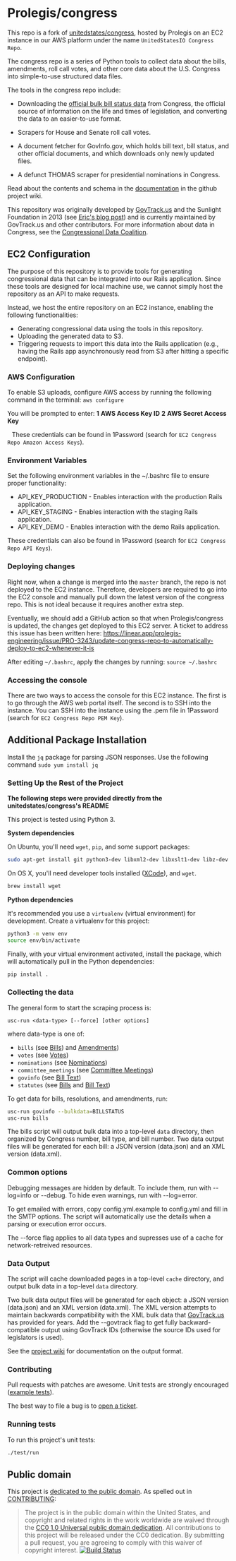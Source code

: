 
# Prolegis/congress
This repo is a fork of [unitedstates/congress](https://github.com/unitedstates/congress), hosted by Prolegis on an EC2 instance in our AWS platform under the name `UnitedStatesIO Congress Repo`.

The congress repo is a series of Python tools to collect data about the bills, amendments, roll call votes, and other core data about the U.S. Congress into simple-to-use structured data files.

The tools in the congress repo include:

* Downloading the [official bulk bill status data](https://github.com/usgpo/bill-status) from Congress, the official source of information on the life and times of legislation, and converting the data to an easier-to-use format.

* Scrapers for House and Senate roll call votes.

* A document fetcher for GovInfo.gov, which holds bill text, bill status, and other official documents, and which downloads only newly updated files.

* A defunct THOMAS scraper for presidential nominations in Congress.

Read about the contents and schema in the [documentation](https://github.com/unitedstates/congress/wiki) in the github project wiki.

This repository was originally developed by [GovTrack.us](https://www.govtrack.us) and the Sunlight Foundation in 2013 (see [Eric's blog post](https://sunlightfoundation.com/blog/2013/08/20/a-modern-approach-to-open-data/)) and is currently maintained by GovTrack.us and other contributors. For more information about data in Congress, see the [Congressional Data Coalition](https://congressionaldata.org/).

## EC2 Configuration
The purpose of this repository is to provide tools for generating congressional data that can be integrated into our Rails application. Since these tools are designed for local machine use, we cannot simply host the repository as an API to make requests.

Instead, we host the entire repository on an EC2 instance, enabling the following functionalities:
* Generating congressional data using the tools in this repository.
* Uploading the generated data to S3.
* Triggering requests to import this data into the Rails application (e.g., having the Rails app asynchronously read from S3 after hitting a specific endpoint).

### AWS Configuration
To enable S3 uploads, configure AWS access by running the following command in the terminal: `aws configure`

You will be prompted to enter:
**1** **AWS Access Key ID**
**2** **AWS Secret Access Key**

⠀These credentials can be found in 1Password (search for `EC2 Congress Repo Amazon Access Keys`).

### Environment Variables
Set the following environment variables in the ~/.bashrc file to ensure proper functionality:
* API_KEY_PRODUCTION - Enables interaction with the production Rails application.
* API_KEY_STAGING - Enables interaction with the staging Rails application.
* API_KEY_DEMO - Enables interaction with the demo Rails application.

These credentials can also be found in 1Password (search for `EC2 Congress Repo API Keys`).

### Deploying changes
Right now, when a change is merged into the `master` branch, the repo is not deployed to the EC2 instance. Therefore, developers are required to go into the EC2 console and manually pull down the latest version of the congress repo. This is not ideal because it requires another extra step.

Eventually, we should add a GitHub action so that when Prolegis/congress is updated, the changes get deployed to this EC2 server.
A ticket to address this issue has been written here:  https://linear.app/prolegis-engineering/issue/PRO-3243/update-congress-repo-to-automatically-deploy-to-ec2-whenever-it-is

After editing `~/.bashrc`, apply the changes by running: `source ~/.bashrc`

### Accessing the console
There are two ways to access the console for this EC2 instance. The first is to go through the AWS web portal itself. The second is to SSH into the instance. You can SSH into the instance using the .pem file in 1Password (search for `EC2 Congress Repo PEM Key`).

## Additional Package Installation
Install the `jq` package for parsing JSON responses. Use the following command `sudo yum install jq`

### Setting Up the Rest of the Project
**The following steps were provided directly from the unitedstates/congress's README**

This project is tested using Python 3.

**System dependencies**

On Ubuntu, you'll need `wget`, `pip`, and some support packages:

```bash
sudo apt-get install git python3-dev libxml2-dev libxslt1-dev libz-dev python3-pip python3-venv
```

On OS X, you'll need developer tools installed ([XCode](https://developer.apple.com/xcode/)), and `wget`.

```bash
brew install wget
```

**Python dependencies**

It's recommended you use a `virtualenv` (virtual environment) for development. Create a virtualenv for this project:

```bash
python3 -m venv env
source env/bin/activate
```
Finally, with your virtual environment activated, install the package, which
will automatically pull in the Python dependencies:

```bash
pip install .
```

### Collecting the data

The general form to start the scraping process is:

    usc-run <data-type> [--force] [other options]

where data-type is one of:

* `bills` (see [Bills](https://github.com/unitedstates/congress/wiki/bills)) and [Amendments](https://github.com/unitedstates/congress/wiki/amendments))
* `votes` (see [Votes](https://github.com/unitedstates/congress/wiki/votes))
* `nominations` (see [Nominations](https://github.com/unitedstates/congress/wiki/nominations))
* `committee_meetings` (see [Committee Meetings](https://github.com/unitedstates/congress/wiki/committee-meetings))
* `govinfo` (see [Bill Text](https://github.com/unitedstates/congress/wiki/bill-text))
* `statutes` (see [Bills](https://github.com/unitedstates/congress/wiki/bills) and [Bill Text](https://github.com/unitedstates/congress/wiki/bill-text))

To get data for bills, resolutions, and amendments, run:

```bash
usc-run govinfo --bulkdata=BILLSTATUS
usc-run bills
```

The bills script will output bulk data into a top-level `data` directory, then organized by Congress number, bill type, and bill number. Two data output files will be generated for each bill: a JSON version (data.json) and an XML version (data.xml).

### Common options

Debugging messages are hidden by default. To include them, run with --log=info or --debug. To hide even warnings, run with --log=error.

To get emailed with errors, copy config.yml.example to config.yml and fill in the SMTP options. The script will automatically use the details when a parsing or execution error occurs.

The --force flag applies to all data types and supresses use of a cache for network-retreived resources.

### Data Output

The script will cache downloaded pages in a top-level `cache` directory, and output bulk data in a top-level `data` directory.

Two bulk data output files will be generated for each object: a JSON version (data.json) and an XML version (data.xml). The XML version attempts to maintain backwards compatibility with the XML bulk data that [GovTrack.us](https://www.govtrack.us) has provided for years. Add the --govtrack flag to get fully backward-compatible output using GovTrack IDs (otherwise the source IDs used for legislators is used).

See the [project wiki](https://github.com/unitedstates/congress/wiki) for documentation on the output format.

### Contributing

Pull requests with patches are awesome. Unit tests are strongly encouraged ([example tests](https://github.com/unitedstates/congress/blob/master/test/test_bill_actions.py)).

The best way to file a bug is to [open a ticket](https://github.com/unitedstates/congress/issues).

### Running tests

To run this project's unit tests:

```bash
./test/run
```

## Public domain

This project is [dedicated to the public domain](LICENSE). As spelled out in [CONTRIBUTING](CONTRIBUTING.md):

> The project is in the public domain within the United States, and copyright and related rights in the work worldwide are waived through the [CC0 1.0 Universal public domain dedication](https://creativecommons.org/publicdomain/zero/1.0/).
> All contributions to this project will be released under the CC0 dedication. By submitting a pull request, you are agreeing to comply with this waiver of copyright interest.
[![Build Status](https://travis-ci.org/unitedstates/congress.svg?branch=master)](https://travis-ci.org/unitedstates/congress)
